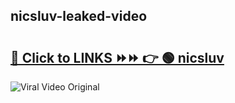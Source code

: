 
 ## nicsluv-leaked-video 

# <h2><a href="https://clipsfans.com/nicsluv&ref=git">🔗 Click to LINKS ⏩⏩ 👉 🟢 nicsluv </a></h2>

<a href="https://clipsfans.com/nicsluv&ref=git" rel="nofollow" data-target="animated-image.originalLink"><img src="https://i.ibb.co.com/xMMVF88/686577567.gif" alt="Viral Video Original" style="max-width: 100%; display: inline-block;" data-target="animated-image.originalImage"></a>
